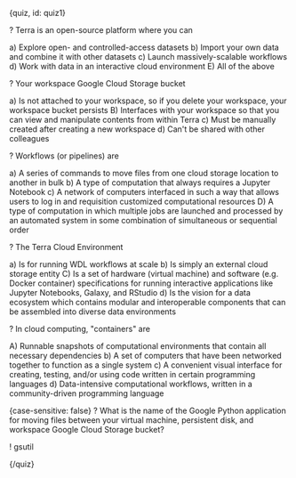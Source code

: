 {quiz, id: quiz1}

? Terra is an open-source platform where you can 

a) Explore open- and controlled-access datasets
b) Import your own data and combine it with other datasets
c) Launch massively-scalable workflows
d) Work with data in an interactive cloud environment
E) All of the above

? Your workspace Google Cloud Storage bucket

a) Is not attached to your workspace, so if you delete your workspace, your workspace bucket persists
B) Interfaces with your workspace so that you can view and manipulate contents from within Terra
c) Must be manually created after creating a new workspace
d) Can't be shared with other colleagues

? Workflows (or pipelines) are

a) A series of commands to move files from one cloud storage location to another in bulk
b) A type of computation that always requires a Jupyter Notebook
c) A network of computers interfaced in such a way that allows users to log in and requisition customized computational resources
D) A type of computation in which multiple jobs are launched and processed by an automated system in some combination of simultaneous or sequential order

? The Terra Cloud Environment

a) Is for running WDL workflows at scale
b) Is simply an external cloud storage entity
C) Is a set of hardware (virtual machine) and software (e.g. Docker container) specifications for running interactive applications like Jupyter Notebooks, Galaxy, and RStudio
d) Is the vision for a data ecosystem which contains modular and interoperable components that can be assembled into diverse data environments

? In cloud computing, "containers" are 

A) Runnable snapshots of computational environments that contain all necessary dependencies
b) A set of computers that have been networked together to function as a single system
c) A convenient visual interface for creating, testing, and/or using code written in certain programming languages
d) Data-intensive computational workflows, written in a community-driven programming language


{case-sensitive: false}
? What is the name of the Google Python application for moving files between your virtual machine, persistent disk, and workspace Google Cloud Storage bucket?

! gsutil

{/quiz}

